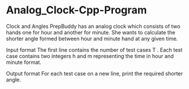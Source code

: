# Analog_Clock-Cpp-Program
Clock and Angles
PrepBuddy has an analog clock which consists of two hands one for hour and another for minute. She wants to calculate the shorter angle formed between hour and minute hand at any given time.

Input format
The first line contains the number of test cases 
T
. 
Each test case contains two integers 
h and m representing the time in hour and minute format.

Output format
For each test case on a new line, print the required shorter angle.
